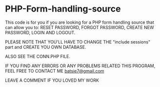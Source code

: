 # PHP-Form-handling-source
This code is for you if you are looking for a PHP form handling source that can allow you to:
RESET PASSWORD, FORGOT PASSWORD, CREATE NEW PASSWORD, LOGIN AND LOGOUT.

PLEASE NOTE THAT YOU'LL HAVE TO CHANGE THE "include sessions" part and CREATE YOU OWN DATABASE.

ALSO SEE THE CONN.PHP FILE.

IF YOU FIND ANY ERRORS OR ANY PROBLEMS RELATED THIS PROGRAM, FEEL FREE TO CONTACT ME batsie7@gmail.com

LEAVE A COMMENT IF YOU LOVED MY WORK
